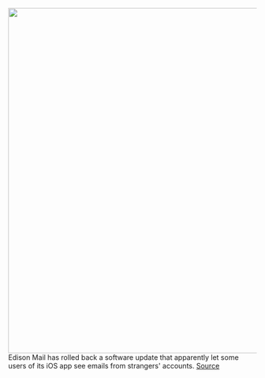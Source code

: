 <img src='https://cdn.vox-cdn.com/thumbor/jqYnOaX4RDwWVEwQSg4XH5BqKsQ=/0x0:1800x975/1200x800/filters:focal(756x344:1044x632)/cdn.vox-cdn.com/uploads/chorus_image/image/66806614/edison_logo_sized.0.png' width='700px' /><br/>
Edison Mail has rolled back a software update that apparently let some users of its iOS app see emails from strangers' accounts.
<a href='https://www.theverge.com/2020/5/16/21260967/edison-mail-update-ios-security-bug'> Source <a/>